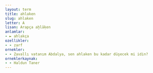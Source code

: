```yaml
---
layout: term
title: ahlaken
slug: ahlaken
letter: A
lisan: Arapça aḫlāḳen
anlamlar:
- ► ahlakça
ozellikler:
- - zarf
ornekler:
- - Zavallı vatanım Abdalya, sen ahlaken bu kadar düşecek mi idin?
orneklerkaynak:
- - Haldun Taner
---
```

